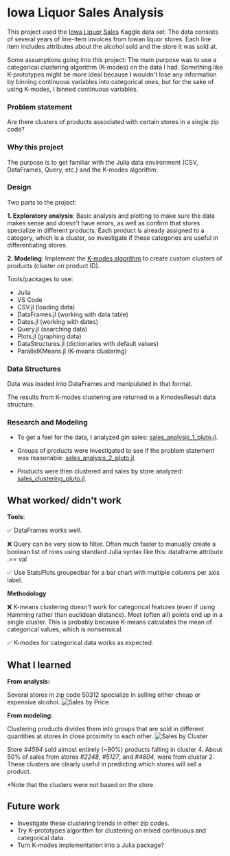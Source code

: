 # Iowa Liquor Sales Analysis
This project used the [Iowa Liquor Sales](https://www.kaggle.com/residentmario/iowa-liquor-sales) Kaggle data set. The data consists of several years of line-item invoices from Iowan liquor stores. Each line item includes attributes about the alcohol sold and the store it was sold at.

Some assumptions going into this project: The main purpose was to use a categorical clustering algorithm (K-modes) on the data I had. Something like K-prototypes might be more ideal because I wouldn't lose any information by binning continuous variables into categorical ones, but for the sake of using K-modes, I binned continuous variables.

### Problem statement
Are there clusters of products associated with certain stores in a single zip code? 

### Why this project
The purpose is to get familiar with the Julia data environment (CSV, DataFrames, Query, etc.) and the K-modes algorithm.

### Design
Two parts to the project:

**1. Exploratory analysis**: Basic analysis and plotting to make sure the data makes sense and doesn't have errors, as well as confirm that stores specialize in different products. Each product is already assigned to a category, which is a cluster, so investigate if these categories are useful in differentiating stores.

**2. Modeling**: Implement the [K-modes algorithm](https://github.com/snisher/projects/tree/master/kmodes) to create custom clusters of products (cluster on product ID).

Tools/packages to use:

- Julia
- VS Code
- CSV.jl (loading data)
- DataFrames.jl (working with data table)
- Dates.jl (working with dates)
- Query.jl (searching data)
- Plots.jl (graphing data)
- DataStructures.jl (dictionaries with default values)
- ParallelKMeans.jl (K-means clustering)

### Data Structures
Data was loaded into DataFrames and manipulated in that format.

The results from K-modes clustering are returned in a KmodesResult data structure.

### Research and Modeling
- To get a feel for the data, I analyzed gin sales: [sales_analysis_1_pluto.jl](https://github.com/snisher/projects/blob/master/liquor%20sales/pluto_files/sales_analysis_1_pluto.jl.html).

- Groups of products were investigated to see if the problem statement was reasonable: [sales_analysis_2_pluto.jl](https://github.com/snisher/projects/blob/master/liquor%20sales/pluto_files/sales_analysis_2_pluto.jl.html).

- Products were then clustered and sales by store analyzed: [sales_clustering_pluto.jl](https://github.com/snisher/projects/blob/master/liquor%20sales/pluto_files/sales_clustering_pluto.jl.html).

## What worked/ didn't work
**Tools**:

✅ DataFrames works well.

❌ Query can be very slow to filter. Often much faster to manually create a boolean list of rows using standard Julia syntax like this: dataframe.attribute .== val

✅ Use StatsPlots.groupedbar for a bar chart with multiple columns per axis label.

**Methodology**

❌ K-means clustering doesn't work for categorical features (even if using Hamming rather than euclidean distance). Most (often all) points end up in a single cluster. This is probably because K-means calculates the mean of categorical values, which is nonsensical.

✅ K-modes for categorical data works as expected.

## What I learned
**From analysis:**

Several stores in zip code 50312 specialize in selling either cheap or expensive alcohol.
![Sales by Price](https://raw.githubusercontent.com/snisher/projects/master/liquor%20sales/sales_by_price_store.png)

**From modeling:**

Clustering products divides them into groups that are sold in different quantities at stores in close proximity to each other.
![Sales by Cluster](https://raw.githubusercontent.com/snisher/projects/master/liquor%20sales/cluster_sales_by_store.png)

Store *#4594* sold almost entirely (~80%) products falling in cluster 4. About 50% of sales from stores *#2248*, *#5127*, and *#4804*, were from cluster 2. These clusters are clearly useful in predicting which stores will sell a product.

\*Note that the clusters were not based on the store.

## Future work
- Investigate these clustering trends in other zip codes.
- Try K-prototypes algorithm for clustering on mixed continuous and categorical data.
- Turn K-modes implementation into a Julia package?

